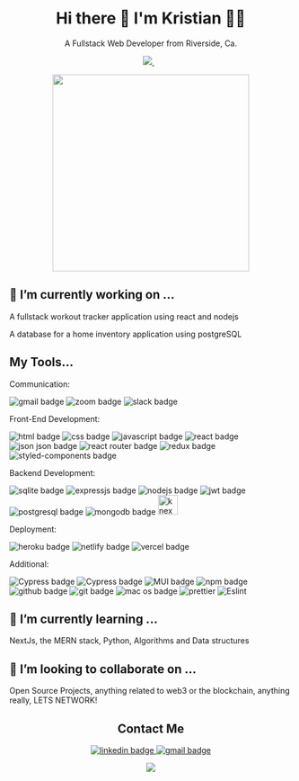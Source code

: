 <h1 align='center'>
  Hi there 👋 I'm Kristian 👨‍💻
</h1>

<p align='center'>
  A Fullstack Web Developer from Riverside, Ca.
</p>

<p align='center'>
  <a href="https://www.linkedin.com/in/kristianfulkerson/">
    <img src="https://img.shields.io/badge/linkedin-%230077B5.svg?&style=for-the-badge&logo=linkedin&logoColor=white" />
  </a>&nbsp;&nbsp;
</p>

<p align='center'>
  <a href="#"><img src="https://github-readme-stats.vercel.app/api?username=krisf451&show_icons=true&count_private=true&theme=dark" width="350"></a>
</p>

<h2>🔭 I’m currently working on ...</h2>

<p>A fullstack workout tracker application using react and nodejs</p>
<p>A database for a home inventory application using postgreSQL</p>

<h2>My Tools...</h2>

<p>Communication:</p>
<p>
  <img src="https://img.shields.io/badge/Gmail-D14836?style=for-the-badge&logo=gmail&logoColor=white" alt="gmail badge"/>
  <img src="https://img.shields.io/badge/Zoom-2D8CFF?style=for-the-badge&logo=zoom&logoColor=white" alt="zoom badge"/>
  <img src="https://img.shields.io/badge/Slack-4A154B?style=for-the-badge&logo=slack&logoColor=white" alt="slack badge"/>
</p>

<p>Front-End Development:</p>
<p>
  <img src="https://img.shields.io/badge/HTML5-E34F26?style=for-the-badge&logo=html5&logoColor=white" alt="html badge"/>
  <img src="https://img.shields.io/badge/CSS3-1572B6?style=for-the-badge&logo=css3&logoColor=white" alt="css badge"/>
  <img src="https://img.shields.io/badge/JavaScript-323330?style=for-the-badge&logo=javascript&logoColor=F7DF1E" alt="javascript badge"/>
  <img src="https://img.shields.io/badge/React-20232A?style=for-the-badge&logo=react&logoColor=61DAFB" alt="react badge"/>
  <img src="https://img.shields.io/badge/json-5E5C5C?style=for-the-badge&logo=json&logoColor=white" alt="json json badge"/>
  <img src="https://img.shields.io/badge/React_Router-CA4245?style=for-the-badge&logo=react-router&logoColor=white" alt="react router badge"/>
  <img src="https://img.shields.io/badge/Redux-593D88?style=for-the-badge&logo=redux&logoColor=white" alt="redux badge"/>
  <img src="https://img.shields.io/badge/styled--components-DB7093?style=for-the-badge&logo=styled-components&logoColor=white" alt="styled-components badge"/>
</p>

<p>Backend Development:</p>
<p>
  <img src="https://img.shields.io/badge/SQLite-07405E?style=for-the-badge&logo=sqlite&logoColor=white" alt="sqlite badge"/>
  <img src="https://img.shields.io/badge/Express.js-000000?style=for-the-badge&logo=express&logoColor=white" alt="expressjs badge"/>
  <img src="https://img.shields.io/badge/Node.js-339933?style=for-the-badge&logo=nodedotjs&logoColor=white" alt="nodejs badge"/>
  <img src="https://img.shields.io/badge/JWT-000000?style=for-the-badge&logo=JSON%20web%20tokens&logoColor=white" alt="jwt badge"/>
  <img src="https://img.shields.io/badge/PostgreSQL-316192?style=for-the-badge&logo=postgresql&logoColor=white" alt="postgresql badge"/>
  <img src="https://img.shields.io/badge/MongoDB-4EA94B?style=for-the-badge&logo=mongodb&logoColor=white" alt="mongodb badge"/>
  <img src="https://knexjs.org/assets/images/knex.png" alt="knex badge" height="35px" width="max-content"/>
</p>

<p>Deployment:</p>
<p>
  <img src="https://img.shields.io/badge/Heroku-430098?style=for-the-badge&logo=heroku&logoColor=white" alt="heroku badge"/>
  <img src="https://img.shields.io/badge/Netlify-00C7B7?style=for-the-badge&logo=netlify&logoColor=white" alt="netlify badge"/>
  <img src="https://img.shields.io/badge/Vercel-000000?style=for-the-badge&logo=vercel&logoColor=white" alt="vercel badge"/>
</p>

<p>Additional:</p>
<p>
  <img src="https://img.shields.io/badge/Cypress-17202C?style=for-the-badge&logo=cypress&logoColor=white" alt="Cypress badge"/>
  <img src="https://img.shields.io/badge/Jest-C21325?style=for-the-badge&logo=jest&logoColor=white" alt="Cypress badge"/>
  <img src="https://img.shields.io/badge/Material%20UI-007FFF?style=for-the-badge&logo=mui&logoColor=white" alt="MUI badge"/>
  <img src="https://img.shields.io/badge/npm-CB3837?style=for-the-badge&logo=npm&logoColor=white" alt="npm badge"/>
  <img src="https://img.shields.io/badge/GitHub-100000?style=for-the-badge&logo=github&logoColor=white" alt="github badge"/>
  <img src="https://img.shields.io/badge/GIT-E44C30?style=for-the-badge&logo=git&logoColor=white" alt="git badge"/>
  <img src="https://img.shields.io/badge/mac%20os-000000?style=for-the-badge&logo=apple&logoColor=white" alt="mac os badge"/>
  <img src="https://img.shields.io/badge/prettier-1A2C34?style=for-the-badge&logo=prettier&logoColor=F7BA3E" alt="prettier"/>
  <img src="https://img.shields.io/badge/eslint-3A33D1?style=for-the-badge&logo=eslint&logoColor=white" alt="Eslint"/>
  
</p>

<h2>🌱 I’m currently learning ...</h2>
<p>
  NextJs, the MERN stack, Python, Algorithms and Data structures
</p>

<h2>👯 I’m looking to collaborate on ...</h2>
<p>
  Open Source Projects, anything related to web3 or the blockchain, anything really, LETS NETWORK!
</p>

<h2 align='center'>Contact Me</h2>
<p align='center'>
  <a href="https://www.linkedin.com/in/kristianfulkerson/" target="_blank">
    <img src="https://img.shields.io/badge/LinkedIn-0077B5?style=for-the-badge&logo=linkedin&logoColor=white" alt="linkedin badge"/>
  </a>  
  
  <a href="mailto:kristianf451@gmail.com" target="_blank">
    <img src="https://img.shields.io/badge/Gmail-D14836?style=for-the-badge&logo=gmail&logoColor=white" alt="gmail badge"/>
  </a> 
</p>

<p align='center'>
  <a href="#"><img src="https://visitor-badge.glitch.me/badge?page_id=krisf451&left_color=blue&right_color=black"></a>
</p>
